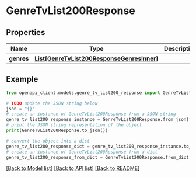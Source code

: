 # GenreTvList200Response


## Properties

Name | Type | Description | Notes
------------ | ------------- | ------------- | -------------
**genres** | [**List[GenreTvList200ResponseGenresInner]**](GenreTvList200ResponseGenresInner.md) |  | [optional] 

## Example

```python
from openapi_client.models.genre_tv_list200_response import GenreTvList200Response

# TODO update the JSON string below
json = "{}"
# create an instance of GenreTvList200Response from a JSON string
genre_tv_list200_response_instance = GenreTvList200Response.from_json(json)
# print the JSON string representation of the object
print(GenreTvList200Response.to_json())

# convert the object into a dict
genre_tv_list200_response_dict = genre_tv_list200_response_instance.to_dict()
# create an instance of GenreTvList200Response from a dict
genre_tv_list200_response_from_dict = GenreTvList200Response.from_dict(genre_tv_list200_response_dict)
```
[[Back to Model list]](../README.md#documentation-for-models) [[Back to API list]](../README.md#documentation-for-api-endpoints) [[Back to README]](../README.md)


